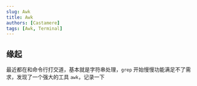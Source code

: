 ```yaml
---
slug: Awk
title: Awk
authors: [Castamere]
tags: [Awk, Terminal]
---
```


<!--truncate-->

## 缘起

最近都在和命令行打交道，基本就是字符串处理，`grep` 开始慢慢功能满足不了需求，发现了一个强大的工具 `awk`，记录一下
